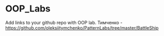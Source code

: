 # OOP_Labs
Add links to your github repo with OOP lab.
Тимченко - https://github.com/oleksiitymchenko/PatternLabs/tree/master/BattleShip
